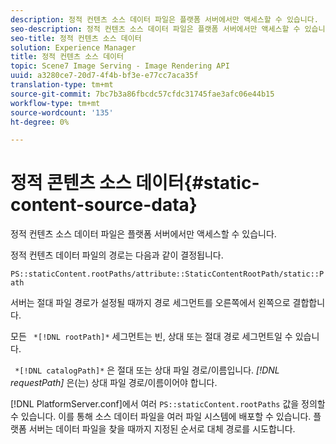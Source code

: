 ```yaml
---
description: 정적 컨텐츠 소스 데이터 파일은 플랫폼 서버에서만 액세스할 수 있습니다.
seo-description: 정적 컨텐츠 소스 데이터 파일은 플랫폼 서버에서만 액세스할 수 있습니다.
seo-title: 정적 컨텐츠 소스 데이터
solution: Experience Manager
title: 정적 컨텐츠 소스 데이터
topic: Scene7 Image Serving - Image Rendering API
uuid: a3280ce7-20d7-4f4b-bf3e-e77cc7aca35f
translation-type: tm+mt
source-git-commit: 7bc7b3a86fbcdc57cfdc31745fae3afc06e44b15
workflow-type: tm+mt
source-wordcount: '135'
ht-degree: 0%

---
```



# 정적 콘텐츠 소스 데이터{#static-content-source-data}

정적 컨텐츠 소스 데이터 파일은 플랫폼 서버에서만 액세스할 수 있습니다.

정적 컨텐츠 데이터 파일의 경로는 다음과 같이 결정됩니다.

`PS::staticContent.rootPaths/attribute::StaticContentRootPath/static::Path`

서버는 절대 파일 경로가 설정될 때까지 경로 세그먼트를 오른쪽에서 왼쪽으로 결합합니다.

모든 ` *[!DNL rootPath]*` 세그먼트는 빈, 상대 또는 절대 경로 세그먼트일 수 있습니다.

` *[!DNL catalogPath]*` 은 절대 또는 상대 파일 경로/이름입니다. *[!DNL requestPath]* 은(는) 상대 파일 경로/이름이어야 합니다.

[!DNL PlatformServer.conf]에서 여러 `PS::staticContent.rootPaths` 값을 정의할 수 있습니다. 이를 통해 소스 데이터 파일을 여러 파일 시스템에 배포할 수 있습니다. 플랫폼 서버는 데이터 파일을 찾을 때까지 지정된 순서로 대체 경로를 시도합니다.
